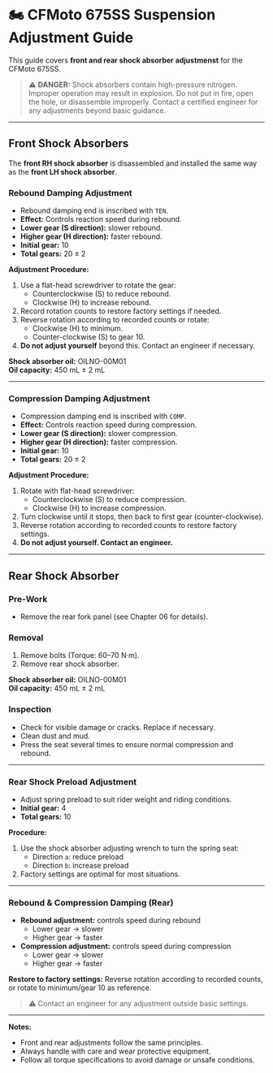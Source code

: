 # 🏍️ CFMoto 675SS Suspension Adjustment Guide

This guide covers **front and rear shock absorber adjustmenst** for the CFMoto 675SS.  

> ⚠️ **DANGER:** Shock absorbers contain high-pressure nitrogen. Improper operation may result in explosion. Do not put in fire, open the hole, or disassemble improperly. Contact a certified engineer for any adjustments beyond basic guidance.

---

## Front Shock Absorbers

The **front RH shock absorber** is disassembled and installed the same way as the **front LH shock absorber**.

### Rebound Damping Adjustment

- Rebound damping end is inscribed with `TEN`.
- **Effect:** Controls reaction speed during rebound.
- **Lower gear (S direction):** slower rebound.
- **Higher gear (H direction):** faster rebound.
- **Initial gear:** 10  
- **Total gears:** 20 ± 2  

**Adjustment Procedure:**

1. Use a flat-head screwdriver to rotate the gear:
   - Counterclockwise (S) to reduce rebound.
   - Clockwise (H) to increase rebound.
2. Record rotation counts to restore factory settings if needed.
3. Reverse rotation according to recorded counts or rotate:
   - Clockwise (H) to minimum.
   - Counter-clockwise (S) to gear 10.
4. **Do not adjust yourself** beyond this. Contact an engineer if necessary.

**Shock absorber oil:** OILNO-00M01  
**Oil capacity:** 450 mL ± 2 mL  

---

### Compression Damping Adjustment

- Compression damping end is inscribed with `COMP`.
- **Effect:** Controls reaction speed during compression.
- **Lower gear (S direction):** slower compression.  
- **Higher gear (H direction):** faster compression.  
- **Initial gear:** 10  
- **Total gears:** 20 ± 2  

**Adjustment Procedure:**

1. Rotate with flat-head screwdriver:
   - Counterclockwise (S) to reduce compression.
   - Clockwise (H) to increase compression.
2. Turn clockwise until it stops, then back to first gear (counter-clockwise).  
3. Reverse rotation according to recorded counts to restore factory settings.  
4. **Do not adjust yourself. Contact an engineer.**

---

## Rear Shock Absorber

### Pre-Work

- Remove the rear fork panel (see Chapter 06 for details).

### Removal

1. Remove bolts (Torque: 60–70 N·m).  
2. Remove rear shock absorber.

**Shock absorber oil:** OILNO-00M01  
**Oil capacity:** 450 mL ± 2 mL  

### Inspection

- Check for visible damage or cracks. Replace if necessary.  
- Clean dust and mud.  
- Press the seat several times to ensure normal compression and rebound.

---

### Rear Shock Preload Adjustment

- Adjust spring preload to suit rider weight and riding conditions.
- **Initial gear:** 4  
- **Total gears:** 10  

**Procedure:**

1. Use the shock absorber adjusting wrench to turn the spring seat:
   - Direction `a`: reduce preload  
   - Direction `b`: increase preload
2. Factory settings are optimal for most situations.

---

### Rebound & Compression Damping (Rear)

- **Rebound adjustment:** controls speed during rebound  
  - Lower gear → slower  
  - Higher gear → faster  
- **Compression adjustment:** controls speed during compression  
  - Lower gear → slower  
  - Higher gear → faster  

**Restore to factory settings:** Reverse rotation according to recorded counts, or rotate to minimum/gear 10 as reference.  

> ⚠️ Contact an engineer for any adjustment outside basic settings.

---

**Notes:**

- Front and rear adjustments follow the same principles.  
- Always handle with care and wear protective equipment.  
- Follow all torque specifications to avoid damage or unsafe conditions.
